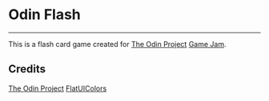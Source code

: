 # Odin Flash
***
This is a flash card game created for [The Odin Project](https://www.theodinproject.com/) [Game Jam](https://itch.io/jam/top-jam-1).

## Credits
[The Odin Project](https://www.theodinproject.com/)
[FlatUIColors](https://flatuicolors.com/)